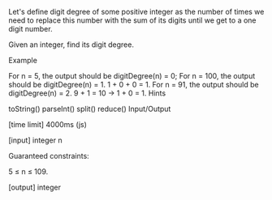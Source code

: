 Let's define digit degree of some positive integer as the number of times we need to replace this number with the sum of its digits until we get to a one digit number.

Given an integer, find its digit degree.

Example

For n = 5, the output should be digitDegree(n) = 0;
For n = 100, the output should be digitDegree(n) = 1. 1 + 0 + 0 = 1.
For n = 91, the output should be digitDegree(n) = 2. 9 + 1 = 10 -> 1 + 0 = 1.
Hints

toString()
parseInt()
split()
reduce()
Input/Output

[time limit] 4000ms (js)

[input] integer n

Guaranteed constraints:

5 ≤ n ≤ 109.

[output] integer
